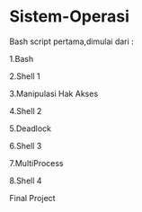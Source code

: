 # Sistem-Operasi

Bash script pertama,dimulai dari :

1.Bash

2.Shell 1

3.Manipulasi Hak Akses

4.Shell 2

5.Deadlock

6.Shell 3

7.MultiProcess

8.Shell 4

Final Project

